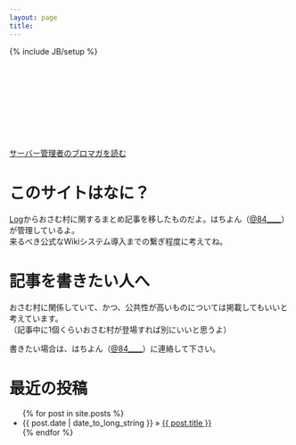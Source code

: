 ```yaml
---
layout: page
title: 
---
```


{% include JB/setup %}

<div class="hero-unit" style=" background: url(https://v4s2.yimg.com/sk/3765/12857883384_aa8e908756_o.png); background-position: left; ">
<font color="white">
<h1 style="font-family: sans-serif">Osamu Server</h1>
<p>
うちのコミュではMinecraftのマルチサーバを立ててます<br>
これを呼んで　是非　参加してみて下さい<br>
大したことは　してないけどね<br>
</p>
</font>
<a class="btn btn-primary btn-large" href="http://ch.nicovideo.jp/osamu">サーバー管理者のブロマガを読む</a>
</div>


<div class="span7">
<h1>このサイトはなに？</h1>
<p>
<a href="http://844196.hatenablog.com/">Log</a>からおさむ村に関するまとめ記事を移したものだよ。はちよん（<a href="http://twitter.com/84____">@84____</a>）が管理しているよ。<br>
来るべき公式なWikiシステム導入までの繋ぎ程度に考えてね。
</p>


<h1>記事を書きたい人へ</h1>
<p>
おさむ村に関係していて、かつ、公共性が高いものについては掲載してもいいと考えています。<br>
（記事中に1個くらいおさむ村が登場すれば別にいいと思うよ）</p>
<p>
書きたい場合は、はちよん（<a href="http://twitter.com/84____">@84____</a>）に連絡して下さい。
</p>
</div>


<div class="span4">
<h1>最近の投稿</h1>
<ul class="posts">
  {% for post in site.posts %}
    <li><span>{{ post.date | date_to_long_string }}</span> &raquo; <a href="{{ BASE_PATH }}{{ post.url }}">{{ post.title }}</a></li>
  {% endfor %}
</ul>
</div>
